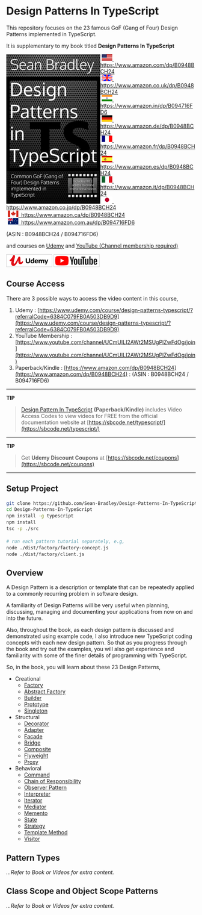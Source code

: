 # Design Patterns In TypeScript

This repository focuses on the 23 famous GoF (Gang of Four) Design Patterns implemented in TypeScript.

It is supplementary to my book titled **Design Patterns In TypeScript**

<img style="float:left; min-width:150px;" src="src/img/dp_typescript_250.jpg">

&nbsp;<a href="https://www.amazon.com/dp/B0948BCH24"><img src="src/img/flag_us.gif">&nbsp; https://www.amazon.com/dp/B0948BCH24</a><br/>
&nbsp;<a href="https://www.amazon.co.uk/dp/B0948BCH24"><img src="src/img/flag_uk.gif">&nbsp; https://www.amazon.co.uk/dp/B0948BCH24</a><br/>
&nbsp;<a href="https://www.amazon.in/dp/B094716FD6"><img src="src/img/flag_in.gif">&nbsp; https://www.amazon.in/dp/B094716FD6</a><br/>
&nbsp;<a href="https://www.amazon.de/dp/B0948BCH24"><img src="src/img/flag_de.gif">&nbsp; https://www.amazon.de/dp/B0948BCH24</a><br/>
&nbsp;<a href="https://www.amazon.fr/dp/B0948BCH24"><img src="src/img/flag_fr.gif">&nbsp; https://www.amazon.fr/dp/B0948BCH24</a><br/>
&nbsp;<a href="https://www.amazon.es/dp/B0948BCH24"><img src="src/img/flag_es.gif">&nbsp; https://www.amazon.es/dp/B0948BCH24</a><br/>
&nbsp;<a href="https://www.amazon.it/dp/B0948BCH24"><img src="src/img/flag_it.gif">&nbsp; https://www.amazon.it/dp/B0948BCH24</a><br/>
&nbsp;<a href="https://www.amazon.co.jp/dp/B0948BCH24"><img src="src/img/flag_jp.gif">&nbsp; https://www.amazon.co.jp/dp/B0948BCH24</a><br/>
&nbsp;<a href="https://www.amazon.ca/dp/B0948BCH24"><img src="src/img/flag_ca.gif">&nbsp; https://www.amazon.ca/dp/B0948BCH24</a><br/>
&nbsp;<a href="https://www.amazon.com.au/dp/B094716FD6"><img src="src/img/flag_au.gif">&nbsp; https://www.amazon.com.au/dp/B094716FD6</a>

(ASIN : B0948BCH24 / B094716FD6)

and courses on [Udemy](https://www.udemy.com/course/design-patterns-typescript/?referralCode=6384C079FB0A503DB9D9) and [YouTube (Channel membership required)](https://www.youtube.com/playlist?list=PLKWUX7aMnlELvv8bXquIgxXYyHH5SFlaP)

<a href="https://www.udemy.com/course/design-patterns-typescript/?referralCode=6384C079FB0A503DB9D9" target="_blank"><img src="src/img/udemy_btn_sm.gif" title="Design Patterns In TypeScript"/></a>&nbsp;<a href="https://www.youtube.com/playlist?list=PLKWUX7aMnlEJzRvCXnwFEdk_WJDNjMDOo" target="_blank"><img src="src/img/yt_btn_sm.gif" title="Design Patterns In TypeScript"/></a>

## Course Access

There are 3 possible ways to access the video content in this course,

1. Udemy : [https://www.udemy.com/course/design-patterns-typescript/?referralCode=6384C079FB0A503DB9D9](https://www.udemy.com/course/design-patterns-typescript/?referralCode=6384C079FB0A503DB9D9)
2. YouTube Membership : [https://www.youtube.com/channel/UCmUILI2AWt2MSUgPlZwFdOg/join](https://www.youtube.com/channel/UCmUILI2AWt2MSUgPlZwFdOg/join)
4. Paperback/Kindle : [https://www.amazon.com/dp/B0948BCH24](https://www.amazon.com/dp/B0948BCH24) : (ASIN : B0948BCH24 / B094716FD6)

---
**TIP** 
> [Design Pattern In TypeScript](https://www.amazon.com/dp/B0948BCH24) **(Paperback/Kindle)** includes Video Access Codes to view videos for FREE from the official documentation website at [https://sbcode.net/typescript/](https://sbcode.net/typescript/)

---
**TIP** 
> Get **Udemy Discount Coupons** at [https://sbcode.net/coupons](https://sbcode.net/coupons)

---


## Setup Project

```bash
git clone https://github.com/Sean-Bradley/Design-Patterns-In-TypeScript.git
cd Design-Patterns-In-TypeScript
npm install -g typescript
npm install
tsc -p ./src

# run each pattern tutorial separately, e.g,
node ./dist/factory/factory-concept.js
node ./dist/factory/client.js
```

## Overview

A Design Pattern is a description or template that can be repeatedly applied to a commonly recurring problem in software design.

A familiarity of Design Patterns will be very useful when planning, discussing, managing and documenting your applications from now on and into the future.

Also, throughout the book, as each design pattern is discussed and demonstrated using example code, I also introduce new TypeScript coding concepts with each new design pattern. So that as you progress through the book and try out the examples, you will also get experience and familiarity with some of the finer details of programming with TypeScript.

So, in the book, you will learn about these 23 Design Patterns, 

* Creational
    - [Factory](src/factory)
    - [Abstract Factory](src/abstract-factory)
    - [Builder](src/builder)
    - [Prototype](src/prototype)
    - [Singleton](src/singleton)
* Structural
    - [Decorator](src/decorator)
    - [Adapter](src/adapter)
    - [Facade](src/facade)
    - [Bridge](src/bridge)
    - [Composite](src/composite)
    - [Flyweight](src/flyweight)
    - [Proxy](src/proxy)
* Behavioral
    - [Command](src/command)
    - [Chain of Responsibility](src/chain-of-responsibility)
    - [Observer Pattern](src/observer)
    - [Interpreter](src/interpreter)
    - [Iterator](src/iterator)
    - [Mediator](src/mediator)
    - [Memento](src/memento)
    - [State](src/state)
    - [Strategy](src/strategy)
    - [Template Method](src/template-method)
    - [Visitor](src/visitor)

## Pattern Types

*...Refer to Book or Videos for extra content.*

## Class Scope and Object Scope Patterns

*...Refer to Book or Videos for extra content.*